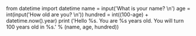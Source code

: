 from datetime import datetime
name = input('What is your name? \n')
age = int(input('How old are you? \n'))
hundred = int((100-age) + datetime.now().year)
print ('Hello %s. You are %s years old. You will turn 100 years old in %s.' % (name, age, hundred))

